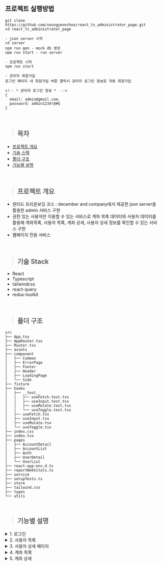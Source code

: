 ## 프로젝트 실행방법

```
git clone https://github.com/seungyeonchoo/react_ts_administrator_page.git
cd react_ts_administrator_page

- json server 시작
cd server
npm run gen - mock db 생성
npm run start - run server

- 프로젝트 시작
npm run start

- 관리자 회원가입
로그인 페이지 내 회원가입 버튼 클릭시 관리자 로그인 정보로 자동 회원가입

<!-- * 관리자 로그인 정보 *  -->
{
  email: admin@gmail.com,
  password: admin1234!@#$
}

```

<br>

> ## 목차

- [프로젝트 개요](#프로젝트-개요)
- [기술 스택](#기술-스택)
- [폴더 구조](#폴더-구조)
- [기능별 설명](#기능별-설명)

<br>

> ## 프로젝트 개요

- 원티드 프리온보딩 코스 : december and company에서 제공한 json server을 활용한 admin 서비스 구현
- 권한 있는 사용자만 이용할 수 있는 서비스로 계좌 목록 데이터와 사용자 데이터를 활용해 계좌목록, 사용자 목록, 계좌 상세, 사용자 상세 정보를 확인할 수 있는 서비스 구현
- 웹페이지 전용 서비스

<br>

> ## 기술 Stack

- React
- Typescript
- tailwindcss
- react-query
- redux-toolkit

<br>

> ## 폴더 구조

```
src
├── App.tsx
├── AppRouter.tsx
├── Router.tsx
├── assets
├── component
│   ├── Common
│   ├── ErrorPage
│   ├── Footer
│   ├── Header
│   ├── LoadingPage
│   └── Side
├── fixture
├── hooks
│   ├── __test__
│   │   ├── useFetch.test.tsx
│   │   ├── useInput.test.tsx
│   │   ├── useMutate.test.tsx
│   │   └── useToggle.test.tsx
│   ├── useFetch.tsx
│   ├── useInput.tsx
│   ├── useMutate.tsx
│   └── useToggle.tsx
├── index.css
├── index.tsx
├── pages
│   ├── AccountDetail
│   ├── AccountList
│   ├── Auth
│   ├── UserDetail
│   └── UserList
├── react-app-env.d.ts
├── reportWebVitals.ts
├── service
├── setupTests.ts
├── store
├── tailwind.css
├── types
└── utils



```

> ## 기능별 설명

  <details>
    <summary>1. 로그인</summary>
    <p align="center">
    <img src="https://github.com/seungyeonchoo/react_ts_administrator_page/assets/100207630/104bbe65-67cc-4a91-aa58-47b875c763aa"/>
    </p>
    
    1. 등록되어 있는 email과 password로 로그인 하도록 구현
    2. 관리자 계정 회원가입을 위한 회원가입 버튼 구현
    3. 로그인 실패 - 화면에 에러코드와 에러메세지 출력
    4. 로그인 성공 - 반환되는 accessToken을 sessionStorage에 저장하여 로그인 유지 및 사용자 목록으로 이동

  </details>

  <details>
    <summary>2. 사용자 목록 </summary>
    <p align="center">
    <img src="https://github.com/seungyeonchoo/makemyhabits/assets/100207630/34da3188-c53a-4371-8114-66cbfa4140ae"/>
    </p>

    1. 사용자 목록
      - /users 경로로 사용자 Data를 fetch하여 테이블로 보여줄 수 있도록 구현
      - Pagination 적용해 20개씩 데이터를 보여줄 수 있도록 구현
      - 사용자 이름 클릭하는 경우 해당 사용자 상세 정보 페이지로 이동
      - Delete 버튼 클릭 시 회원 정보 삭제 구현
    2. Toolbar
      - 드롭다운 조건 선택 시 redux의 userParams 업데이트를 통해 filtering 구현
      - 검색어 키워드 입력 시 redux의 userParams 업데이트를 통해 텍스트가 포함된 사용자 목록만 보여줄 수 있도록 구현
    3. 신규 사용자 추가
      - New User 버튼 클릭 시 새로운 사용자 정보 입력을 위한 Modal을 보여주도록 구현
      - create 버튼 클릭 시 /users 경로로 신규 사용자 정보 post

  </details>
    <details>
    <summary>3. 사용자 상세 페이지 </summary>
    <p align="center">
    <img src="https://github.com/seungyeonchoo/react_ts_administrator_page/assets/100207630/3e0f0bb1-043a-4dab-a927-b303e75ea3d5"/>
    </p>

    1. 사용자 기본정보
      - /users/[id] 결로에서 회원 상세 정보 fetch
      - table 태그로 사용자 상세 정보를 보여줄 수 있도록 구현
      - 사용자 이름 수정 버튼 -> patch 메서드를 통해 사용자 이름 수정 구현

    2. 사용자 계좌정보
      - 회원 상세 데이터를 fetch 하며 parameter로 사용자 계좌 리스트를 같이 fetch
      - 수익률 및 손실, 이익여부에 따른 평가 금액 색깔 변화 구현
      - 계좌번호 클릭 시 계좌 상세 페이지로 이동

  </details>

  <details>
    <summary>4. 계좌 목록 </summary>
    <p align="center">
    <img src="https://github.com/seungyeonchoo/makemyhabits/assets/100207630/191bf2e3-7fe4-4948-8f64-76d35e0842b1"/>
    </p>

    1. 계좌 목록
      - /accounts 경로로 사용자 Data를 fetch 하여 테이블로 보여줄 수 있도록 구현
      - Pagination 적용해 20개씩 데이터를 보여줄 수 있도록 구현
      - 사용자 이름 클릭하는 경우 해당 사용자 상세 페이지로 이동
      - 계좌 번호 클릭하는 경우 해당 계좌 상세 정보 페이지로 이동
      - Delete 버튼 클릭 시 회원 정보 삭제 구현
      - 손실, 이익여부에 따른 평가 금액 및 수익률 색상 변화 구현
    2. Toolbar
      - 드롭다운 조건 선택 시 redux의 accountParams 업데이트를 통해 filtering 구현
      - 검색어 키워드 입력 시 redux의 accountParams 업데이트를 통해 해당 번호가 포함된 계좌 목록만 보여줄 수 있도록 구현

  </details>

  <details>
    <summary>5. 계좌 상세 </summary>
    <p align="center">
    <img src=" https://github.com/seungyeonchoo/react_ts_administrator_page/assets/100207630/e5b66087-5dfd-4aac-9bc1-48ff7f4b6c19"/>
    </p>

    1. 계좌 id로 계좌 상세정보 fetch 하여 보여줄 수 있도록 구현
    2. 계좌 이름 변경 버튼으로 계좌 이름 변경 기능 구현
    3. 손실, 이익여부에 따른 평가 금액 및 수익률 색상 변화 구현

  </details>

<br>
